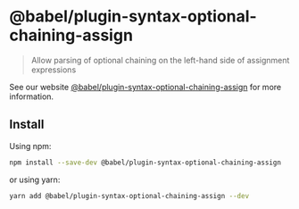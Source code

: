 # @babel/plugin-syntax-optional-chaining-assign

> Allow parsing of optional chaining on the left-hand side of assignment expressions

See our website [@babel/plugin-syntax-optional-chaining-assign](https://babeljs.io/docs/babel-plugin-syntax-optional-chaining-assign) for more information.

## Install

Using npm:

```sh
npm install --save-dev @babel/plugin-syntax-optional-chaining-assign
```

or using yarn:

```sh
yarn add @babel/plugin-syntax-optional-chaining-assign --dev
```
